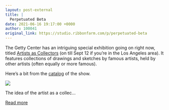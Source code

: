 ```yaml
---
layout: post-external
title: |
  Perpetuated Beta
date: 2021-06-16 19:17:00 +0000
author: 100041
original_link: https://studio.ribbonfarm.com/p/perpetuated-beta
---
```


The Getty Center has an intriguing special exhibition going on right now, titled [Artists as Collectors](https://studio.ribbonfarm.com/subscribe?utm_medium=rss&utm_content=37686572) (on till Sept 12 if you’re in the Los Angeles area). It features collections of drawings and sketches by famous artists, held by other artists (often equally or more famous).

Here’s a bit from the [catalog](https://studio.ribbonfarm.com/subscribe?utm_medium=rss&utm_content=37686572) of the show.

[![](https://cdn.substack.com/image/fetch/w_1456,c_limit,f_auto,q_auto:good,fl_progressive:steep/https%3A%2F%2Fbucketeer-e05bbc84-baa3-437e-9518-adb32be77984.s3.amazonaws.com%2Fpublic%2Fimages%2F8db9ce5f-1a10-4d3a-ad33-c9a9ab76d2e2_1230x974.png)](https://cdn.substack.com/image/fetch/f_auto,q_auto:good,fl_progressive:steep/https%3A%2F%2Fbucketeer-e05bbc84-baa3-437e-9518-adb32be77984.s3.amazonaws.com%2Fpublic%2Fimages%2F8db9ce5f-1a10-4d3a-ad33-c9a9ab76d2e2_1230x974.png)

The idea of the artist as a collec…

[Read more](https://studio.ribbonfarm.com/p/perpetuated-beta)
